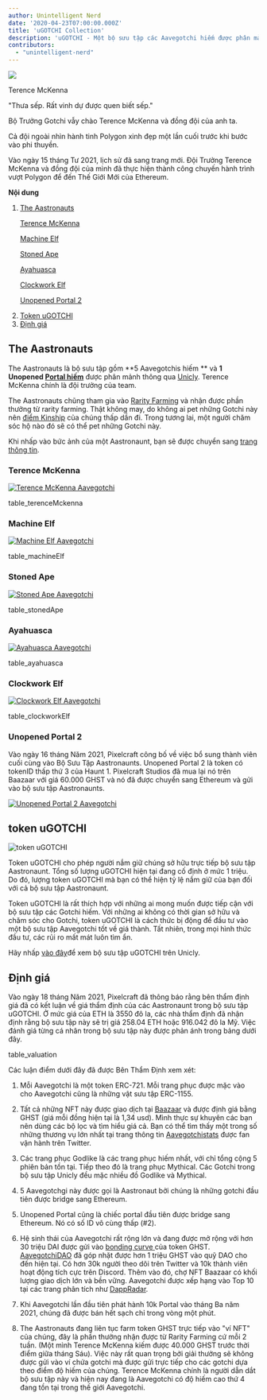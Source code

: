 ```yaml
---
author: Unintelligent Nerd
date: '2020-04-23T07:00:00.000Z'
title: 'uGOTCHI Collection'
description: 'uGOTCHI - Một bộ sưu tập các Aavegotchi hiếm được phân mảnh thông qua Unicly'
contributors:
  - "unintelligent-nerd"
---
```


<div class="headerImageContainer">
<img class="headerImage" src="/ugotchi/terence-mckenna.svg">
<p class="headerImageText">Terence McKenna</p>
</div>

"Thưa sếp. Rất vinh dự được quen biết sếp."

Bộ Trưởng Gotchi vẫy chào Terence McKenna và đồng đội của anh ta.

Cả đội ngoài nhìn hành tinh Polygon xinh đẹp một lần cuối trước khi bước vào phi thuyền.

Vào ngày 15 tháng Tư 2021, lịch sử đã sang trang mới. Đội Trưởng Terence McKenna và đồng đội của mình đã thực hiện thành công chuyến hành trình vượt Polygon để đến Thế Giới Mới của Ethereum.

<div class="contentsBox">

**Nội dung**

<ol>
<li><a href=#the-aastronauts>The Aastronauts</a></li>
<p><a href=#terence-mckenna>Terence McKenna</a></p>
<p><a href=#machine-elf>Machine Elf</a></p>
<p><a href=#stoned-ape>Stoned Ape</a></p>
<p><a href=#ayahuasca>Ayahuasca</a></p>
<p><a href=#clockwork-elf>Clockwork Elf</a></p>
<p><a href=#unopened-portal-2>Unopened Portal 2</a></p>
<li><a href=#ugotchi-token>Token uGOTCHI</a></li>
<li><a href=#valuation>Định giá</a></li>
</ol>

</div>

## The Aastronauts

The Aastronauts là bộ sưu tập gồm  **5 Aavegotchis hiếm ** và **1 Unopened [Portal hiếm](/portals)** được phân mảnh thông qua [Unicly](https://www.unic.ly/). Terence McKenna chính là đội trưởng của team.

The Aastronauts chũng tham gia vào [Rarity Farming](/rarity-farming) và nhận được phần thưởng từ rarity farming. Thật không may, do không ai pet những Gotchi này nên [điểm Kinship](/traits#kinship) của chúng thấp dần đi. Trong tương lai, một người chăm sóc hộ nào đó sẽ có thể pet những Gotchi này.

Khi nhấp vào bức ảnh của một Aastronaunt, bạn sẽ được chuyển sang [trang thông tin](/aavegotchi-profile).

### Terence McKenna

<a href="https://aavegotchi.com/gotchi/1549" target="_blank"><img src = "/ugotchi/terence-mckenna.svg" alt = "Terence McKenna Aavegotchi"></a>

table_terenceMckenna

### Machine Elf

<a href="https://aavegotchi.com/gotchi/8062" target="_blank"><img src = "/ugotchi/machine-elf.svg" alt = "Machine Elf Aavegotchi"></a>

table_machineElf

### Stoned Ape

<a href="https://aavegotchi.com/gotchi/4479" target="_blank"><img src = "/ugotchi/stoned-ape.svg" alt = "Stoned Ape Aavegotchi"></a>

table_stonedApe

### Ayahuasca

<a href="https://aavegotchi.com/gotchi/9106" target="_blank"><img src = "/ugotchi/ayahuasca.svg" alt = "Ayahuasca Aavegotchi"></a>

table_ayahuasca

### Clockwork Elf

<a href="https://aavegotchi.com/gotchi/1306" target="_blank"><img src = "/ugotchi/clockwork-elf.svg" alt = "Clockwork Elf Aavegotchi"></a>

table_clockworkElf

### Unopened Portal 2

Vào ngày 16 tháng Năm 2021, Pixelcraft công bố về việc bổ sung thành viên cuối cùng vào Bộ Sưu Tập Aastronaunts. Unopened Portal 2 là token có tokenID thấp thứ 3 của Haunt 1. Pixelcraft Studios đã mua lại nó trên Baazaar với giá 60.000 GHST và nó đã được chuyển sang Ethereum và gửi vào bộ sưu tập Aastronaunts.

<a href="https://aavegotchi.com/portal/2" target="_blank"><img src = "/ugotchi/unopened-portal-2.svg" alt = "Unopened Portal 2 Aavegotchi"></a>

## token uGOTCHI

<img src = "/ugotchi/ugotchi-token.svg" alt = "token uGOTCHI" />

Token uGOTCHI cho phép người nắm giữ chúng sở hữu trực tiếp bộ sưu tập Aastronaunt. Tổng số lượng uGOTCHI hiện tại đang cố định ở mức 1 triệu. Do đó, lượng token uGOTCHI mà bạn có thể hiện tỷ lệ nắm giữ của bạn đối với cả bộ sưu tập Aastronaunt.

Token uGOTCHI là rất thích hợp với những ai mong muốn được tiếp cận với bộ sưu tập các Gotchi hiếm. Với những ai không có thời gian sở hữu và chăm sóc cho Gotchi, token uGOTCHI là cách thức bị động để đầu tư vào một bộ sưu tập Aavegotchi tốt về giá thành. Tất nhiên, trong mọi hình thức đầu tư, các rủi ro mất mát luôn tìm ẩn.

Hãy nhấp [vào đây](https://www.app.unic.ly/#/utoken-contract/0x30c2a84aed6db30e31cf4d7059b1836c12c68068)để xem bộ sưu tập uGOTCHI trên Unicly.

## Định giá

Vào ngày 18 tháng Năm 2021, Pixelcraft đã thông báo rằng bên thẩm định giá đã có kết luận về giá thẩm định của các Aastronaunt trong bộ sưu tập uGOTCHI. Ở mức giá của ETH là 3550 đô la, các nhà thẩm định đã nhận định rằng bộ sưu tập này sẽ trị giá 258.04 ETH hoặc 916.042 đô la Mỹ. Việc đánh giá từng cá nhân trong bộ sưu tập này được phản ánh trong bảng dưới đây.

table_valuation

Các luận điểm dưới đây đã được Bên Thẩm Định xem xét:

1. Mỗi Aavegotchi là một token ERC-721. Mỗi trang phục được mặc vào cho Aavegotchi cũng là những vật sưu tập ERC-1155.

2. Tất cả những NFT này được giao dịch tại [Baazaar](/baazaar) và được định giá bằng GHST (giá mỗi đồng hiện tại là 1,34 usd). Mình thực sự khuyên các bạn nên dùng các bộ lọc và tìm hiểu giá cả. Bạn có thể tìm thấy một trong số những thương vụ lớn nhất tại trang thông tin [Aavegotchistats](https://twitter.com/GotchiStats)  được fan vận hành trên Twitter.

3. Các trang phục Godlike là các trang phục hiếm nhất, với chỉ tổng cộng 5 phiên bản tồn tại. Tiếp theo đó là trang phục Mythical. Các Gotchi trong bộ sưu tập Unicly đều mặc nhiều đồ Godlike và Mythical.

4. 5 Aavegotchgi này được gọi là Aastronaut bởi chúng là những gotchi đầu tiên được bridge sang Ethereum.

5. Unopened Portal cũng là chiếc portal đầu tiên được bridge sang Ethereum. Nó có số ID vô cùng thấp (#2).

6. Hệ sinh thái của Aavegotchi rất rộng lớn và đang được mở rộng với hơn 30 triệu DAI được gửi vào [bonding curve ](/curve) của token GHST. [AavegotchiDAO](/dao) đã góp nhặt được hơn 1 triệu GHST vào quỹ DAO cho đến hiện tại. Có hơn 30k người theo dõi trên Twitter và 10k thành viên hoạt động tích cực trên Discord. Thêm vào đó, chợ NFT Baazaar có khối lượng giao dịch lớn và bền vững. Aavegotchi được xếp hạng vào Top 10 tại các trang phân tích như [DappRadar](https://dappradar.com/).

7. Khi Aavegotchi lần đầu tiên phát hành 10k Portal vào tháng Ba năm 2021, chúng đã được bán hết sạch chỉ trong vòng một phút.

8. The Aastronauts đang liên tục farm token GHST trực tiếp vào "ví NFT" của chúng, đây là phần thưởng nhận được từ Rarity Farming cứ mỗi 2 tuần. (Một mình Terence McKenna kiếm được 40.000 GHST trước thời điểm giữa tháng Sáu). Việc này rất quan trọng bởi giải thưởng sẽ không được gửi vào ví chứa gotchi mà được gửi trực tiếp cho các gotchi dựa theo điểm độ hiếm của chúng. Terence McKenna chính là người dẫn dắt bộ sưu tập này và hiện nay đang là Aavegotchi có độ hiếm cao thứ 4 đang tồn tại trong thế giới Aavegotchi.